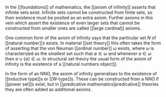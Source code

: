 In the [[foundations]] of mathematics, the [[axiom of infinity]] asserts that infinite sets exist.  Infinite sets cannot be constructed from finite sets, so their existence must be posited as an extra axiom.  Further axioms in this vein which assert the existence of even larger sets that cannot be constructed from smaller ones are called [[large cardinal]] axioms.

One common form of the axiom of infinity says that the particular set $N$ of [[natural number]]s exists.  In material [[set theory]] this often takes the form of asserting that the von Neuman [[ordinal number]] $\omega$ exists, where $\omega$ is characterized as the smallest set such that $\emptyset\in\omega$ and whenever $a\in \omega$ then $a\cup \{a\}\in \omega$.  In structural set theory the usual form of the axiom of infinity is the existence of a [[natural numbers object]].

In the form of an NNO, the axiom of infinity generalises to the existence of [[inductive type]]s or [[W-type]]s.  These can be constructed from a NNO if [[power set]]s exist, but in [[predicative mathematics|predicative]] theories they are often added as additional axioms.
